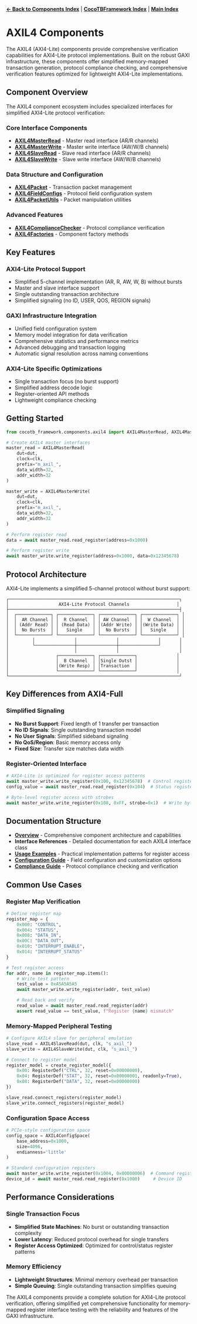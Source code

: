 **[← Back to Components Index](../components_index.md)** | **[CocoTBFramework Index](../../index.md)** | **[Main Index](../../../index.md)**

# AXIL4 Components

The AXIL4 (AXI4-Lite) components provide comprehensive verification capabilities for AXI4-Lite protocol implementations. Built on the robust GAXI infrastructure, these components offer simplified memory-mapped transaction generation, protocol compliance checking, and comprehensive verification features optimized for lightweight AXI4-Lite implementations.

## Component Overview

The AXIL4 component ecosystem includes specialized interfaces for simplified AXI4-Lite protocol verification:

### Core Interface Components

- **[AXIL4MasterRead](axil4_master_read.md)** - Master read interface (AR/R channels)
- **[AXIL4MasterWrite](axil4_master_write.md)** - Master write interface (AW/W/B channels)
- **[AXIL4SlaveRead](axil4_slave_read.md)** - Slave read interface (AR/R channels)
- **[AXIL4SlaveWrite](axil4_slave_write.md)** - Slave write interface (AW/W/B channels)

### Data Structure and Configuration

- **[AXIL4Packet](axil4_packet.md)** - Transaction packet management
- **[AXIL4FieldConfigs](axil4_field_configs.md)** - Protocol field configuration system
- **[AXIL4PacketUtils](axil4_packet_utils.md)** - Packet manipulation utilities

### Advanced Features

- **[AXIL4ComplianceChecker](axil4_compliance_checker.md)** - Protocol compliance verification
- **[AXIL4Factories](axil4_factories.md)** - Component factory methods

## Key Features

### AXI4-Lite Protocol Support
- Simplified 5-channel implementation (AR, R, AW, W, B) without bursts
- Master and slave interface support
- Single outstanding transaction architecture
- Simplified signaling (no ID, USER, QOS, REGION signals)

### GAXI Infrastructure Integration
- Unified field configuration system
- Memory model integration for data verification
- Comprehensive statistics and performance metrics
- Advanced debugging and transaction logging
- Automatic signal resolution across naming conventions

### AXI4-Lite Specific Optimizations
- Single transaction focus (no burst support)
- Simplified address decode logic
- Register-oriented API methods
- Lightweight compliance checking

## Getting Started

```python
from cocotb_framework.components.axil4 import AXIL4MasterRead, AXIL4MasterWrite

# Create AXIL4 master interfaces
master_read = AXIL4MasterRead(
    dut=dut,
    clock=clk,
    prefix="m_axil_",
    data_width=32,
    addr_width=32
)

master_write = AXIL4MasterWrite(
    dut=dut,
    clock=clk,
    prefix="m_axil_",
    data_width=32,
    addr_width=32
)

# Perform register read
data = await master_read.read_register(address=0x1000)

# Perform register write
await master_write.write_register(address=0x1000, data=0x12345678)
```

## Protocol Architecture

AXI4-Lite implements a simplified 5-channel protocol without burst support:

```
┌─────────────────────────────────────────────────────────────────┐
│                   AXI4-Lite Protocol Channels                  │
├─────────────────────────────────────────────────────────────────┤
│  ┌─────────────┐ ┌─────────────┐ ┌─────────────┐ ┌─────────────┐ │
│  │  AR Channel │ │  R Channel  │ │ AW Channel  │ │  W Channel  │ │
│  │ (Addr Read) │ │ (Read Data) │ │(Addr Write) │ │(Write Data) │ │
│  │  No Bursts  │ │   Single    │ │  No Bursts  │ │   Single    │ │
│  └─────────────┘ └─────────────┘ └─────────────┘ └─────────────┘ │
│         │               │               │               │       │
│         └───────────────┼───────────────┼───────────────┘       │
│                         │               │                       │
│                  ┌─────────────┐ ┌─────────────┐               │
│                  │  B Channel  │ │Single Outst │               │
│                  │(Write Resp) │ │Transaction  │               │
│                  └─────────────┘ └─────────────┘               │
└─────────────────────────────────────────────────────────────────┘
```

## Key Differences from AXI4-Full

### Simplified Signaling
- **No Burst Support**: Fixed length of 1 transfer per transaction
- **No ID Signals**: Single outstanding transaction model
- **No User Signals**: Simplified sideband signaling
- **No QoS/Region**: Basic memory access only
- **Fixed Size**: Transfer size matches data width

### Register-Oriented Interface
```python
# AXI4-Lite is optimized for register access patterns
await master_write.write_register(0x100, 0x12345678)  # Control register
config_value = await master_read.read_register(0x104)  # Status register

# Byte-level register access with strobes
await master_write.write_register(0x108, 0xFF, strobe=0x1)  # Write byte 0 only
```

## Documentation Structure

- **[Overview](components_axil4_overview.md)** - Comprehensive component architecture and capabilities
- **Interface References** - Detailed documentation for each AXIL4 interface class
- **[Usage Examples](axil4_examples.md)** - Practical implementation patterns for register access
- **[Configuration Guide](axil4_configuration.md)** - Field configuration and customization options
- **[Compliance Guide](axil4_compliance.md)** - Protocol compliance checking and verification

## Common Use Cases

### Register Map Verification
```python
# Define register map
register_map = {
    0x000: "CONTROL",
    0x004: "STATUS",
    0x008: "DATA_IN",
    0x00C: "DATA_OUT",
    0x010: "INTERRUPT_ENABLE",
    0x014: "INTERRUPT_STATUS"
}

# Test register access
for addr, name in register_map.items():
    # Write test pattern
    test_value = 0xA5A5A5A5
    await master_write.write_register(addr, test_value)

    # Read back and verify
    read_value = await master_read.read_register(addr)
    assert read_value == test_value, f"Register {name} mismatch"
```

### Memory-Mapped Peripheral Testing
```python
# Configure AXIL4 slave for peripheral emulation
slave_read = AXIL4SlaveRead(dut, clk, "s_axil_")
slave_write = AXIL4SlaveWrite(dut, clk, "s_axil_")

# Connect to register model
register_model = create_register_model({
    0x00: RegisterDef("CTRL", 32, reset=0x00000000),
    0x04: RegisterDef("STAT", 32, reset=0x00000001, readonly=True),
    0x08: RegisterDef("DATA", 32, reset=0x00000000)
})

slave_read.connect_registers(register_model)
slave_write.connect_registers(register_model)
```

### Configuration Space Access
```python
# PCIe-style configuration space
config_space = AXIL4ConfigSpace(
    base_address=0x1000,
    size=4096,
    endianness='little'
)

# Standard configuration registers
await master_write.write_register(0x1004, 0x00000006)  # Command register
device_id = await master_read.read_register(0x1000)     # Device ID
```

## Performance Considerations

### Single Transaction Focus
- **Simplified State Machines**: No burst or outstanding transaction complexity
- **Lower Latency**: Reduced protocol overhead for single transfers
- **Register Access Optimized**: Optimized for control/status register patterns

### Memory Efficiency
- **Lightweight Structures**: Minimal memory overhead per transaction
- **Simple Queuing**: Single outstanding transaction simplifies queuing

The AXIL4 components provide a complete solution for AXI4-Lite protocol verification, offering simplified yet comprehensive functionality for memory-mapped register interface testing with the reliability and features of the GAXI infrastructure.